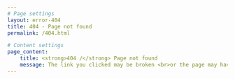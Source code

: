 ```yaml
---
# Page settings
layout: error-404
title: 404 - Page not found
permalink: /404.html

# Content settings
page_content:
    title: <strong>404 /</strong> Page not found
    message: The link you clicked may be broken <br>or the page may have been removed.
---
```

